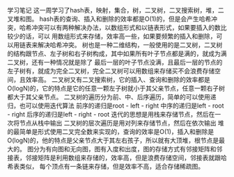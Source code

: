 学习笔记
这一周学习了hash表，映射，集合，树，二叉树，二叉搜索树，堆，二叉堆和图。
hash表的查询、插入和删除的效率都是O(1)的，但是会产生哈希冲突，哈希冲突可以有两种解决办法，以数组形式和以链表形式，如果要插入的数比较少的话，可以
用数组形式来存储，效率高一些，如果要频繁的插入和删除，可以用链表来解决哈希冲突。
树也是一种二维结构，一般使用的是二叉树，二叉树的结构跟节点、左子树和右子树构成，其中如果所有叶子节点都是满的，就成为满二叉树，还有一种情况就是除了
最后一层的叶子节点没满，且最后一层的节点的左子树有，就成为完全二叉树，完全二叉树可以用数组来存储买不会浪费存储空间，且效率高。
二叉树又有二叉搜索树，它的插入、查询和删除的效率都是O(logN)的，它的特点是它的任意一颗左子树就小于其父亲节点，任意一颗右子树都大于其父亲节点。
二叉树的遍历分为前、中、后序遍历，简单的可以使用递归，也可以使用迭代算法
前序的递归是root - left - right
中序的递归是left - root - right
后序的递归是left - right - root
迭代的思想是用栈来存储节点，然后在一次将节点从栈中输出
二叉树的层次遍历是用对列来存储节点，然后在依次输出
堆的最简单是形式使用二叉完全数来实现的，查询的效率是O(1)，插入和删除是O(logN)的，他的特点是父亲节点大于其左右孩子，所以就有大顶堆，根节点是最大的。
图分为有向图和无向图，图有入度和出度，图的存储方式有邻接矩阵和邻接表，邻接矩阵是利用数组来存储的，效率高，但是浪费存储空间，邻接表就跟哈希表类似，
每个顶点有一条链来存储，但是效率不高，适合存储稀疏图。 